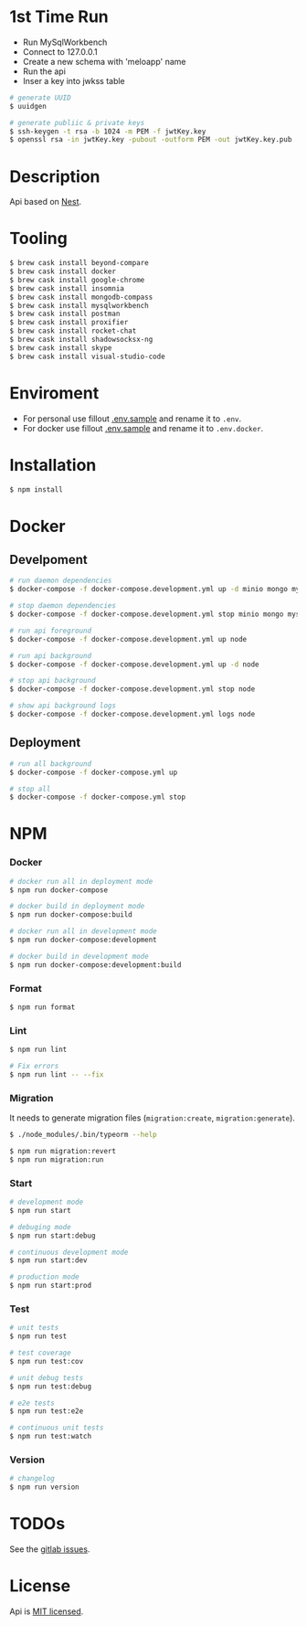 # 1st Time Run

* Run MySqlWorkbench
* Connect to 127.0.0.1
* Create a new schema with 'meloapp' name
* Run the api
* Inser a key into jwkss table

```bash
# generate UUID
$ uuidgen

# generate publiic & private keys
$ ssh-keygen -t rsa -b 1024 -m PEM -f jwtKey.key
$ openssl rsa -in jwtKey.key -pubout -outform PEM -out jwtKey.key.pub
```

# Description

Api based on [Nest](https://github.com/nestjs/nest).

# Tooling

```bash
$ brew cask install beyond-compare
$ brew cask install docker
$ brew cask install google-chrome
$ brew cask install insomnia
$ brew cask install mongodb-compass
$ brew cask install mysqlworkbench
$ brew cask install postman
$ brew cask install proxifier
$ brew cask install rocket-chat
$ brew cask install shadowsocksx-ng
$ brew cask install skype
$ brew cask install visual-studio-code
```

# Enviroment

* For personal use fillout [.env.sample](.env.sample) and rename it to `.env`.
* For docker use fillout [.env.sample](.env.sample) and rename it to `.env.docker`.

# Installation

```bash
$ npm install
```

# Docker

## Develpoment

```bash
# run daemon dependencies
$ docker-compose -f docker-compose.development.yml up -d minio mongo mysql redis

# stop daemon dependencies
$ docker-compose -f docker-compose.development.yml stop minio mongo mysql redis

# run api foreground
$ docker-compose -f docker-compose.development.yml up node

# run api background
$ docker-compose -f docker-compose.development.yml up -d node

# stop api background
$ docker-compose -f docker-compose.development.yml stop node

# show api background logs
$ docker-compose -f docker-compose.development.yml logs node

```

## Deployment

```bash
# run all background
$ docker-compose -f docker-compose.yml up

# stop all
$ docker-compose -f docker-compose.yml stop
```

# NPM

### Docker
```bash
# docker run all in deployment mode
$ npm run docker-compose

# docker build in deployment mode
$ npm run docker-compose:build

# docker run all in development mode
$ npm run docker-compose:development

# docker build in development mode
$ npm run docker-compose:development:build
```

### Format
```bash
$ npm run format
```

### Lint
```bash
$ npm run lint

# Fix errors
$ npm run lint -- --fix
```

### Migration
It needs to generate migration files (`migration:create`, `migration:generate`).
```bash
$ ./node_modules/.bin/typeorm --help

$ npm run migration:revert
$ npm run migration:run
```

### Start
```bash
# development mode
$ npm run start

# debuging mode
$ npm run start:debug

# continuous development mode
$ npm run start:dev

# production mode
$ npm run start:prod
```



### Test
```bash
# unit tests
$ npm run test

# test coverage
$ npm run test:cov

# unit debug tests
$ npm run test:debug

# e2e tests
$ npm run test:e2e

# continuous unit tests
$ npm run test:watch
```

### Version
```bash
# changelog
$ npm run version
```

# TODOs

See the [gitlab issues](https://gitlab.3re.ir/melobit/melo-api/issues).

# License

Api is [MIT licensed](LICENSE).
